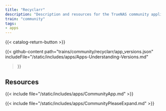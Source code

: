 ```yaml
---
title: "Recyclarr"
description: "Description and resources for the TrueNAS community application called Recyclarr."
train: "community"
tags:
- apps
---
```


{{< catalog-return-button >}}

{{< github-content 
    path="trains/community/recyclarr/app_versions.json"
	includeFile="/static/includes/apps/Apps-Understanding-Versions.md"
>}}

## Resources

{{< include file="/static/includes/apps/CommunityApp.md" >}}

{{< include file="/static/includes/apps/CommunityPleaseExpand.md" >}}

<!--
<div class="docs-sections">

{{< doc-card title="<appname> Deployments" link="/resources/"
descr="How to deploy and configure the <appname> app." >}}

</div>
-->

